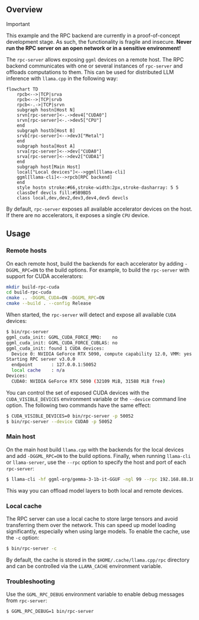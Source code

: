 ## Overview

> [!IMPORTANT]
> This example and the RPC backend are currently in a proof-of-concept development stage. As such, the functionality is fragile and
> insecure. **Never run the RPC server on an open network or in a sensitive environment!**

The `rpc-server` allows exposing `ggml` devices on a remote host.
The RPC backend communicates with one or several instances of `rpc-server` and offloads computations to them.
This can be used for distributed LLM inference with `llama.cpp` in the following way:

```mermaid
flowchart TD
    rpcb<-->|TCP|srva
    rpcb<-->|TCP|srvb
    rpcb<-.->|TCP|srvn
    subgraph hostn[Host N]
    srvn[rpc-server]<-.->dev4["CUDA0"]
    srvn[rpc-server]<-.->dev5["CPU"]
    end
    subgraph hostb[Host B]
    srvb[rpc-server]<-->dev3["Metal"]
    end
    subgraph hosta[Host A]
    srva[rpc-server]<-->dev["CUDA0"]
    srva[rpc-server]<-->dev2["CUDA1"]
    end
    subgraph host[Main Host]
    local["Local devices"]<-->ggml[llama-cli]
    ggml[llama-cli]<-->rpcb[RPC backend]
    end
    style hostn stroke:#66,stroke-width:2px,stroke-dasharray: 5 5
    classDef devcls fill:#5B9BD5
    class local,dev,dev2,dev3,dev4,dev5 devcls
```

By default, `rpc-server` exposes all available accelerator devices on the host.
If there are no accelerators, it exposes a single `CPU` device.

## Usage

### Remote hosts

On each remote host, build the backends for each accelerator by adding `-DGGML_RPC=ON` to the build options.
For example, to build the `rpc-server` with support for CUDA accelerators:

```bash
mkdir build-rpc-cuda
cd build-rpc-cuda
cmake .. -DGGML_CUDA=ON -DGGML_RPC=ON
cmake --build . --config Release
```

When started, the `rpc-server` will detect and expose all available `CUDA` devices:

```bash
$ bin/rpc-server
ggml_cuda_init: GGML_CUDA_FORCE_MMQ:    no
ggml_cuda_init: GGML_CUDA_FORCE_CUBLAS: no
ggml_cuda_init: found 1 CUDA devices:
  Device 0: NVIDIA GeForce RTX 5090, compute capability 12.0, VMM: yes
Starting RPC server v3.0.0
  endpoint       : 127.0.0.1:50052
  local cache    : n/a
Devices:
  CUDA0: NVIDIA GeForce RTX 5090 (32109 MiB, 31588 MiB free)
```

You can control the set of exposed CUDA devices with the `CUDA_VISIBLE_DEVICES` environment variable or the `--device` command line option. The following two commands have the same effect:
```bash
$ CUDA_VISIBLE_DEVICES=0 bin/rpc-server -p 50052
$ bin/rpc-server --device CUDA0 -p 50052
```

### Main host

On the main host build `llama.cpp` with the backends for the local devices and add `-DGGML_RPC=ON` to the build options.
Finally, when running `llama-cli` or `llama-server`, use the `--rpc` option to specify the host and port of each `rpc-server`:

```bash
$ llama-cli -hf ggml-org/gemma-3-1b-it-GGUF -ngl 99 --rpc 192.168.88.10:50052,192.168.88.11:50052
```

This way you can offload model layers to both local and remote devices.

### Local cache

The RPC server can use a local cache to store large tensors and avoid transferring them over the network.
This can speed up model loading significantly, especially when using large models.
To enable the cache, use the `-c` option:

```bash
$ bin/rpc-server -c
```

By default, the cache is stored in the `$HOME/.cache/llama.cpp/rpc` directory and can be controlled via the `LLAMA_CACHE` environment variable.

### Troubleshooting

Use the `GGML_RPC_DEBUG` environment variable to enable debug messages from `rpc-server`:
```bash
$ GGML_RPC_DEBUG=1 bin/rpc-server
```


